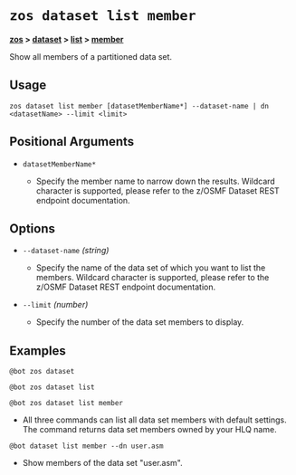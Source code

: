# `zos dataset list member`

**[zos](../../zos) > [dataset](../dataset) > [list](./list) > [member](zos-dataset-list-member)**

Show all members of a partitioned data set. <!--dataset-list-member-description-->

## Usage

```zos dataset list member [datasetMemberName*] --dataset-name | dn <datasetName> --limit <limit>```

## Positional Arguments

- `datasetMemberName*`

    - Specify the member name to narrow down the results. Wildcard character is supported, please refer to the z/OSMF Dataset REST endpoint documentation.

## Options 

- `--dataset-name` *(string)*
    - Specify the name of the data set of which you want to list the members. Wildcard character is supported, please refer to the z/OSMF Dataset REST endpoint documentation.

- `--limit` *(number)*
    - Specify the number of the data set members to display.

## Examples

```
@bot zos dataset
```
```
@bot zos dataset list
```
```
@bot zos dataset list member
```
- All three commands can list all data set members with default settings. The command returns data set members owned by your HLQ name.

```
@bot dataset list member --dn user.asm
``` 
- Show members of the data set "user.asm".